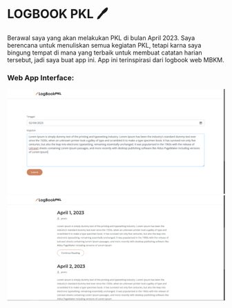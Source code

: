 
# LOGBOOK PKL 🖊️

Berawal saya yang akan melakukan PKL di bulan April 2023. Saya berencana untuk menuliskan semua kegiatan PKL, tetapi karna saya bingung tempat di mana yang terbaik untuk membuat catatan harian tersebut, jadi saya buat app ini.
App ini terinspirasi dari logbook web MBKM.

### Web App Interface:

![img.png](readmefiles/img/img.png)
![img_1.png](readmefiles/img/img_1.png)